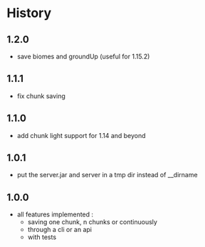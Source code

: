 # History

## 1.2.0

* save biomes and groundUp (useful for 1.15.2)

## 1.1.1

* fix chunk saving

## 1.1.0

* add chunk light support for 1.14 and beyond

## 1.0.1

* put the server.jar and server in a tmp dir instead of __dirname

## 1.0.0

* all features implemented :
   * saving one chunk, n chunks or continuously
   * through a cli or an api
   * with tests